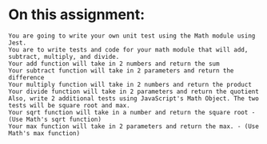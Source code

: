 # On this assignment:
    
    You are going to write your own unit test using the Math module using Jest.
    You are to write tests and code for your math module that will add, subtract, multiply, and divide.
    Your add function will take in 2 numbers and return the sum
    Your subtract function will take in 2 parameters and return the difference
    Your multiply function will take in 2 numbers and return the product
    Your divide function will take in 2 parameters and return the quotient
    Also, write 2 additional tests using JavaScript's Math Object. The two tests will be square root and max.
    Your sqrt function will take in a number and return the square root - (Use Math's sqrt function)
    Your max function will take in 2 parameters and return the max. - (Use Math's max function)